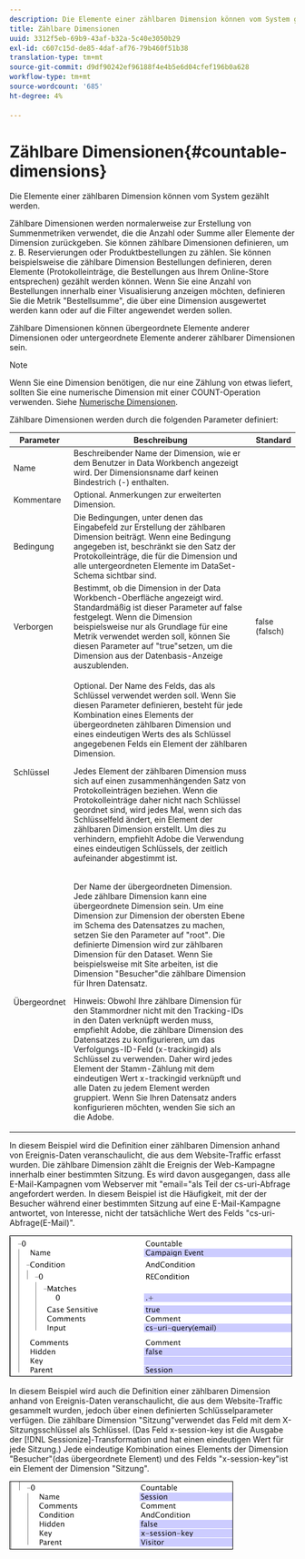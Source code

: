 ```yaml
---
description: Die Elemente einer zählbaren Dimension können vom System gezählt werden.
title: Zählbare Dimensionen
uuid: 3312f5eb-69b9-43af-b32a-5c40e3050b29
exl-id: c607c15d-de85-4daf-af76-79b460f51b38
translation-type: tm+mt
source-git-commit: d9df90242ef96188f4e4b5e6d04cfef196b0a628
workflow-type: tm+mt
source-wordcount: '685'
ht-degree: 4%

---
```


# Zählbare Dimensionen{#countable-dimensions}

Die Elemente einer zählbaren Dimension können vom System gezählt werden.

Zählbare Dimensionen werden normalerweise zur Erstellung von Summenmetriken verwendet, die die Anzahl oder Summe aller Elemente der Dimension zurückgeben. Sie können zählbare Dimensionen definieren, um z. B. Reservierungen oder Produktbestellungen zu zählen. Sie können beispielsweise die zählbare Dimension Bestellungen definieren, deren Elemente (Protokolleinträge, die Bestellungen aus Ihrem Online-Store entsprechen) gezählt werden können. Wenn Sie eine Anzahl von Bestellungen innerhalb einer Visualisierung anzeigen möchten, definieren Sie die Metrik &quot;Bestellsumme&quot;, die über eine Dimension ausgewertet werden kann oder auf die Filter angewendet werden sollen.

Zählbare Dimensionen können übergeordnete Elemente anderer Dimensionen oder untergeordnete Elemente anderer zählbarer Dimensionen sein.

>[!NOTE]
>
>Wenn Sie eine Dimension benötigen, die nur eine Zählung von etwas liefert, sollten Sie eine numerische Dimension mit einer COUNT-Operation verwenden. Siehe [Numerische Dimensionen](../../../../home/c-dataset-const-proc/c-ex-dim/c-types-ex-dim/c-num-dim.md#concept-8513b9afaff447c8b334410b565b91ed).

Zählbare Dimensionen werden durch die folgenden Parameter definiert:

<table id="table_9F3F093F5B074EA68CA4DCE731161F6C"> 
 <thead> 
  <tr> 
   <th colname="col1" class="entry"> Parameter </th> 
   <th colname="col2" class="entry"> Beschreibung </th> 
   <th colname="col3" class="entry"> Standard </th> 
  </tr> 
 </thead>
 <tbody> 
  <tr> 
   <td colname="col1"> Name </td> 
   <td colname="col2"> Beschreibender Name der Dimension, wie er dem Benutzer in Data Workbench angezeigt wird. Der Dimensionsname darf keinen Bindestrich (-) enthalten. </td> 
   <td colname="col3"> </td> 
  </tr> 
  <tr> 
   <td colname="col1"> Kommentare </td> 
   <td colname="col2"> Optional. Anmerkungen zur erweiterten Dimension. </td> 
   <td colname="col3"> </td> 
  </tr> 
  <tr> 
   <td colname="col1"> Bedingung </td> 
   <td colname="col2"> Die Bedingungen, unter denen das Eingabefeld zur Erstellung der zählbaren Dimension beiträgt. Wenn eine Bedingung angegeben ist, beschränkt sie den Satz der Protokolleinträge, die für die Dimension und alle untergeordneten Elemente im DataSet-Schema sichtbar sind. </td> 
   <td colname="col3"> </td> 
  </tr> 
  <tr> 
   <td colname="col1"> Verborgen </td> 
   <td colname="col2"> Bestimmt, ob die Dimension in der Data Workbench-Oberfläche angezeigt wird. Standardmäßig ist dieser Parameter auf false festgelegt. Wenn die Dimension beispielsweise nur als Grundlage für eine Metrik verwendet werden soll, können Sie diesen Parameter auf "true"setzen, um die Dimension aus der Datenbasis-Anzeige auszublenden. </td> 
   <td colname="col3"> false (falsch) </td> 
  </tr> 
  <tr> 
   <td colname="col1"> Schlüssel </td> 
   <td colname="col2"> <p>Optional. Der Name des Felds, das als Schlüssel verwendet werden soll. Wenn Sie diesen Parameter definieren, besteht für jede Kombination eines Elements der übergeordneten zählbaren Dimension und eines eindeutigen Werts des als Schlüssel angegebenen Felds ein Element der zählbaren Dimension. </p> <p> Jedes Element der zählbaren Dimension muss sich auf einen zusammenhängenden Satz von Protokolleinträgen beziehen. Wenn die Protokolleinträge daher nicht nach Schlüssel geordnet sind, wird jedes Mal, wenn sich das Schlüsselfeld ändert, ein Element der zählbaren Dimension erstellt. Um dies zu verhindern, empfiehlt Adobe die Verwendung eines eindeutigen Schlüssels, der zeitlich aufeinander abgestimmt ist. </p> </td> 
   <td colname="col3"> </td> 
  </tr> 
  <tr> 
   <td colname="col1"> Übergeordnet </td> 
   <td colname="col2"> <p>Der Name der übergeordneten Dimension. Jede zählbare Dimension kann eine übergeordnete Dimension sein. Um eine Dimension zur Dimension der obersten Ebene im Schema des Datensatzes zu machen, setzen Sie den Parameter auf "root". Die definierte Dimension wird zur zählbaren Dimension für den Dataset. Wenn Sie beispielsweise mit Site arbeiten, ist die Dimension "Besucher"die zählbare Dimension für Ihren Datensatz. </p> <p> <p>Hinweis:  Obwohl Ihre zählbare Dimension für den Stammordner nicht mit den Tracking-IDs in den Daten verknüpft werden muss, empfiehlt Adobe, die zählbare Dimension des Datensatzes zu konfigurieren, um das Verfolgungs-ID-Feld (x-trackingid) als Schlüssel zu verwenden. Daher wird jedes Element der Stamm-Zählung mit dem eindeutigen Wert x-trackingid verknüpft und alle Daten zu jedem Element werden gruppiert. Wenn Sie Ihren Datensatz anders konfigurieren möchten, wenden Sie sich an die Adobe. </p> </p> </td> 
   <td colname="col3"> </td> 
  </tr> 
 </tbody> 
</table>

In diesem Beispiel wird die Definition einer zählbaren Dimension anhand von Ereignis-Daten veranschaulicht, die aus dem Website-Traffic erfasst wurden. Die zählbare Dimension zählt die Ereignis der Web-Kampagne innerhalb einer bestimmten Sitzung. Es wird davon ausgegangen, dass alle E-Mail-Kampagnen vom Webserver mit &quot;email=&quot;als Teil der cs-uri-Abfrage angefordert werden. In diesem Beispiel ist die Häufigkeit, mit der der Besucher während einer bestimmten Sitzung auf eine E-Mail-Kampagne antwortet, von Interesse, nicht der tatsächliche Wert des Felds &quot;cs-uri-Abfrage(E-Mail)&quot;.

![](assets/cfg_Transformation_Dim_Countable.png)

In diesem Beispiel wird auch die Definition einer zählbaren Dimension anhand von Ereignis-Daten veranschaulicht, die aus dem Website-Traffic gesammelt wurden, jedoch über einen definierten Schlüsselparameter verfügen. Die zählbare Dimension &quot;Sitzung&quot;verwendet das Feld mit dem X-Sitzungsschlüssel als Schlüssel. (Das Feld x-session-key ist die Ausgabe der [!DNL Sessionize]-Transformation und hat einen eindeutigen Wert für jede Sitzung.) Jede eindeutige Kombination eines Elements der Dimension &quot;Besucher&quot;(das übergeordnete Element) und des Felds &quot;x-session-key&quot;ist ein Element der Dimension &quot;Sitzung&quot;.

![](assets/cfg_Transformation_Dim_Countable2.png)
